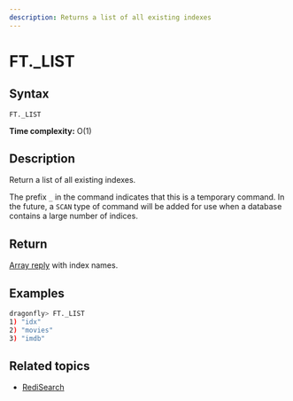 ```yaml
---
description: Returns a list of all existing indexes
---
```


# FT._LIST

## Syntax

    FT._LIST 

**Time complexity:** O(1)

## Description

Return a list of all existing indexes.

The prefix `_` in the command indicates that this is a temporary command.
In the future, a `SCAN` type of command will be added for use when a database contains a large number of indices.

## Return

[Array reply](https://redis.io/docs/reference/protocol-spec#arrays) with index names.

## Examples

```bash
dragonfly> FT._LIST
1) "idx"
2) "movies"
3) "imdb"
```

## Related topics

- [RediSearch](https://redis.io/docs/stack/search)
